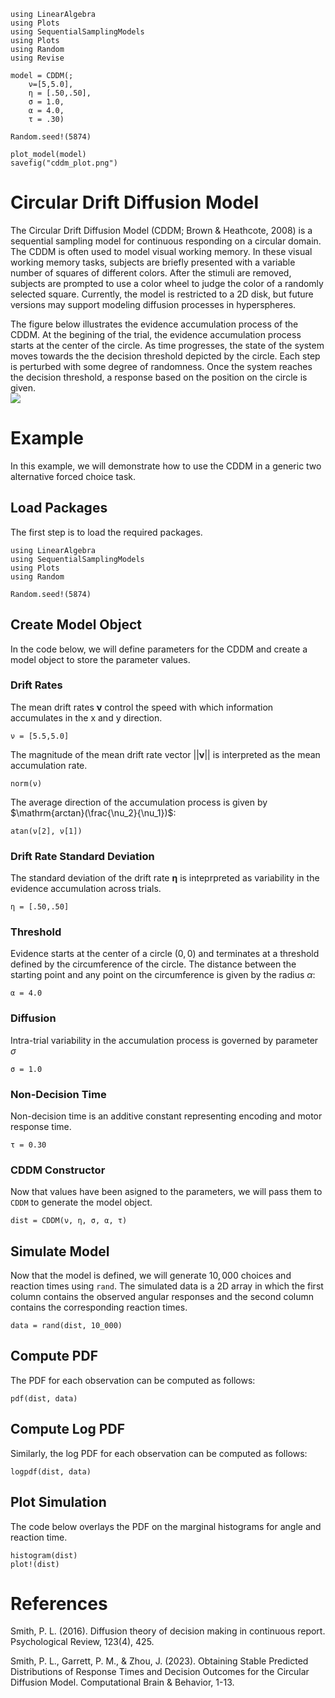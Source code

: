 ```@setup CDDM
using LinearAlgebra
using Plots
using SequentialSamplingModels
using Plots 
using Random
using Revise

model = CDDM(;
    ν=[5,5.0],
    η = [.50,.50],
    σ = 1.0,
    α = 4.0,
    τ = .30)

Random.seed!(5874)

plot_model(model)
savefig("cddm_plot.png")
```
# Circular Drift Diffusion Model

The Circular Drift Diffusion Model (CDDM; Brown & Heathcote, 2008) is a sequential sampling model for continuous responding on a circular domain. The CDDM is often used to model visual working memory. In these visual working memory tasks, subjects are briefly presented with a variable number of squares of different colors. After the stimuli are removed, subjects are prompted to use a color wheel to judge the color of a randomly selected square. Currently, the model is restricted to a 2D disk, but future versions may support modeling diffusion processes in hyperspheres. 

The figure below illustrates the evidence accumulation process of the CDDM. At the begining of the trial, the evidence accumulation process starts at the center of the circle. As time progresses, the state of the system moves towards the the decision threshold depicted by the circle. Each step is perturbed with some degree of randomness. Once the system reaches the decision threshold, a response based on the position on the circle is given.  
![](cddm_plot.png)

# Example
In this example, we will demonstrate how to use the CDDM in a generic two alternative forced choice task. 

## Load Packages
The first step is to load the required packages.

```@example CDDM
using LinearAlgebra
using SequentialSamplingModels
using Plots 
using Random

Random.seed!(5874)
```
## Create Model Object
In the code below, we will define parameters for the CDDM and create a model object to store the parameter values. 

### Drift Rates

The mean drift rates $\boldsymbol{\nu}$ control the speed with which information accumulates in the x and y direction.

```@example CDDM
ν = [5.5,5.0]
```
The magnitude of the mean drift rate vector $||\boldsymbol{\nu}||$ is interpreted as the mean accumulation rate.

```@example CDDM
norm(ν)
```
The average direction of the accumulation process is given by $\mathrm{arctan}(\frac{\nu_2}{\nu_1})$:
```@example CDDM
atan(ν[2], ν[1])
```

### Drift Rate Standard Deviation

The standard deviation of the drift rate $\boldsymbol{\eta}$ is inteprpreted as variability in the evidence accumulation across trials. 

```@example CDDM 
η = [.50,.50]
```
### Threshold

Evidence starts at the center of a circle $(0,0)$ and terminates at a threshold defined by the circumference of the circle. The distance between the starting point and any point on the circumference is given by the radius $\alpha$:
```@example CDDM 
α = 4.0
```
### Diffusion

Intra-trial variability in the accumulation process is governed by parameter $\sigma$
```@example CDDM 
σ = 1.0
```

### Non-Decision Time

Non-decision time is an additive constant representing encoding and motor response time. 
```@example CDDM 
τ = 0.30
```
### CDDM Constructor 

Now that values have been asigned to the parameters, we will pass them to `CDDM` to generate the model object.

```@example CDDM 
dist = CDDM(ν, η, σ, α, τ)
```
## Simulate Model

Now that the model is defined, we will generate $10,000$ choices and reaction times using `rand`. 
The simulated data is a 2D array in which the first column contains the observed angular responses and the second column contains the corresponding reaction times.
 ```@example CDDM 
 data = rand(dist, 10_000)
```
## Compute PDF
The PDF for each observation can be computed as follows:
 ```@example CDDM 
pdf(dist, data)
```

## Compute Log PDF
Similarly, the log PDF for each observation can be computed as follows:

 ```@example CDDM 
logpdf(dist, data)
```

## Plot Simulation
The code below overlays the PDF on the marginal histograms for angle and reaction time.
 ```@example CDDM 
histogram(dist)
plot!(dist)
```
# References

Smith, P. L. (2016). Diffusion theory of decision making in continuous report. Psychological Review, 123(4), 425.

Smith, P. L., Garrett, P. M., & Zhou, J. (2023). Obtaining Stable Predicted Distributions of Response Times and Decision Outcomes for the Circular Diffusion Model. 
Computational Brain & Behavior, 1-13.